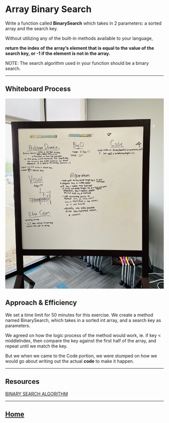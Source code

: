 # Array Binary Search

Write a function called **BinarySearch** which takes in 2 parameters: a sorted array and the search key.

Without utilizing any of the built-in methods available to your language,

**return the index of the array’s element that is equal to the value of the search key, or -1 if the element is not in the array.**

NOTE: The search algorithm used in your function should be a binary search.

_____

## Whiteboard Process
<!-- Embedded whiteboard image -->

![Image of Whiteboard Process](binarysearch.jpg)

## Approach & Efficiency

We set a time limit for 50 minutes for this exercise.
We create a method named BinarySearch, which takes in a sorted int array, and a search key as parameters.

We agreed on how the logic process of the method would work,
ie. if key < middleIndex, then compare the key against the first half of the array, and repeat until we match the key.

But we when we came to the Code portion, we were stumped on how we would go about writing out the actual **code** to make it happen.

_____

## Resources

[BINARY SEARCH ALGORITHM](https://en.wikipedia.org/wiki/Binary_search_algorithm)

_____

## [Home](/README.md)
